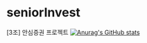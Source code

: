 # seniorInvest
[3조] 안심증권 프로젝트
[![Anurag's GitHub stats](https://github-readme-stats.vercel.app/api?username=Akisigure)](https://github.com/anuraghazra/github-readme-stats)
